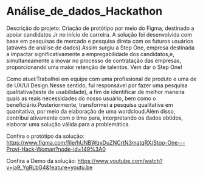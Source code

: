 # Análise_de_dados_Hackathon
Descrição do projeto:
Criação de protótipo por meio do Figma, destinado a apoiar candidatos Jr no início de carreira. A solução foi desenvolvida com base em pesquisas de mercado e pesquisa direta com os futuros usuários (através de análise de dados).Assim surgiu a Step One, empresa destinada a impactar significativamente a empregabilidade dos candidatos,e, simultaneamente a inovar no processo de contratação das empresas, proporcionando uma maior retenção de talentos. Vem dar o Step One!

Como atuei:Trabalhei em equipe com uma profissional de produto e uma de de UX/UI Design.Nesse sentido, fui responsável por fazer uma pesquisa qualitativa(teste de usabilidade), a fim de identificar de melhor maneira quais as reais necessidades do nosso usuário, bem como o beneficiário.Posteriormente, transformei a pesquisa qualitativa em quanitativa, por meio da elaboração de uma wordcloud.Além disso, contribuí ativamente com o time para, interpretando os dados obtidos, elaborar uma solução válida para a problemática.

Confira o protótipo da solução:
https://www.figma.com/file/hUNBWqvDuZNCrtN3matqRX/Stop-One---Provi-Hack-Woman?node-id=149%3A0

Confira a Demo da solução:
https://www.youtube.com/watch?v=ja9_YgRLbG4&feature=youtu.be


